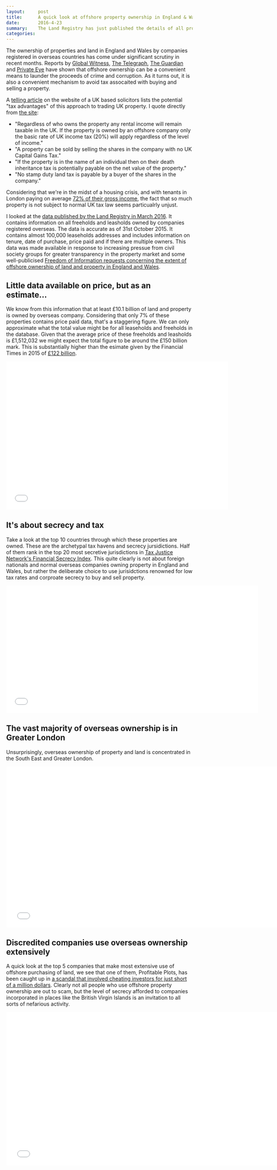 ```yaml
---
layout:     post
title:      A quick look at offshore property ownership in England & Wales
date:       2016-4-23
summary:	The Land Registry has just published the details of all properties and land owned by offshore companies in England and Wales.
categories: 
---
```


The ownership of properties and land in England and Wales by companies registered in overseas countries has come under significant scrutiny in recent months. Reports by [Global Witness](https://www.globalwitness.org/en/campaigns/corruption-and-money-laundering/mystery-baker-street/), [The Telegraph](http://www.telegraph.co.uk/news/picturegalleries/uknews/8340483/A-look-round-the-London-house-thought-to-be-owned-by-Libyas-Saif-al-Islam-Gaddafi.html), [The Guardian](http://www.theguardian.com/uk-news/2015/mar/04/uk-properties-held-by-offshore-firms-used-in-global-corruption-say-police) and [Private Eye](http://www.private-eye.co.uk/registry) have shown that offshore ownership can be a convenient means to launder the proceeds of crime and corruption. As it turns out, it is also a convenient mechanism to avoid tax assocaited with buying and selling a property.

A [telling article](http://www.saplaw.co.uk/uk-legal-services/commercial-lawyers-london/commercial-lawyers-articles/using-an-offshore-company-to-buy-and-sell-uk-residential-property) on the website of a UK based solicitors lists the potential "tax advantages" of this approach to trading UK property. I quote directly from [the site](http://www.saplaw.co.uk/uk-legal-services/commercial-lawyers-london/commercial-lawyers-articles/using-an-offshore-company-to-buy-and-sell-uk-residential-property):

* "Regardless of who owns the property any rental income will remain taxable in the UK. If the property is owned by an offshore company only the basic rate of UK income tax (20%) will apply regardless of the level of income."
* "A property can be sold by selling the shares in the company with no UK Capital Gains Tax."
* "If the property is in the name of an individual then on their death inheritance tax is potentially payable on the net value of the property."
* "No stamp duty land tax is payable by a buyer of the shares in the company."

Considering that we're in the midst of a housing crisis, and with tenants in London paying on average [72% of their gross income](http://www.theguardian.com/money/2015/jul/16/tenants-in-england-spend-half-their-pay-on-rent), the fact that so much property is not subject to normal UK tax law seems particualrly unjust. 

I looked at the [data published by the Land Registry in March 2016](https://www.gov.uk/guidance/land-registry-overseas-companies-data). It contains information on all freeholds and leasholds owned by companies registered overseas. The data is accurate as of 31st October 2015. It contains almost 100,000 leaseholds addresses and includes information on tenure, date of purchase, price paid and if there are multiple owners. This data was made available in response to increasing pressue from civil society groups for greater transparency in the property market and some well-publicised [Freedom of Information requests concerning the extent of offshore ownership of land and property in England and Wales](http://www.private-eye.co.uk/registry).

## Little data available on price, but as an estimate...

We know from this information that at least £10.1 billion of land and property is owned by overseas company. Considering that only 7% of these properties contains price paid data, that's a staggering figure. We can only approximate what the total value might be for all leaseholds and freeholds in the database. Given that the average price of these freeholds and leasholds is £1,512,032 we might expect the total figure to be around the £150 billion mark. This is substantially higher than the esimate given by the Financial Times in 2015 of [£122 billion](http://www.ft.com/cms/s/0/6cb11114-18aa-11e4-a51a-00144feabdc0.html#axzz46ls5rtpE).

<iframe src="//datawrapper.dwcdn.net/cxBIK/1/" frameborder="0" allowtransparency="true" allowfullscreen="allowfullscreen" webkitallowfullscreen="webkitallowfullscreen" mozallowfullscreen="mozallowfullscreen" oallowfullscreen="oallowfullscreen" msallowfullscreen="msallowfullscreen" width="600" height="400"></iframe>

## It's about secrecy and tax

Take a look at the top 10 countries through which these properties are owned. These are the archetypal tax havens and secrecy jursidictions. Half of them rank in the top 20 most secretive jurisdictions in [Tax Justice Network's Financial Secrecy Index](http://www.financialsecrecyindex.com/introduction/fsi-2015-results). This quite clearly is not about foreign nationals and normal overseas companies owning property in England and Wales, but rather the deliberate choice to use jurisidctions renowned for low tax rates and corproate secrecy to buy and sell property.

<iframe src="//datawrapper.dwcdn.net/JNsPc/1/" frameborder="0" allowtransparency="true" allowfullscreen="allowfullscreen" webkitallowfullscreen="webkitallowfullscreen" mozallowfullscreen="mozallowfullscreen" oallowfullscreen="oallowfullscreen" msallowfullscreen="msallowfullscreen" width="681" height="343"></iframe>

## The vast majority of overseas ownership is in Greater London

Unsurprisingly, overseas ownership of property and land is concentrated in the South East and Greater London.

<iframe src="//datawrapper.dwcdn.net/AFgqt/1/" frameborder="0" allowtransparency="true" allowfullscreen="allowfullscreen" webkitallowfullscreen="webkitallowfullscreen" mozallowfullscreen="mozallowfullscreen" oallowfullscreen="oallowfullscreen" msallowfullscreen="msallowfullscreen" width="747" height="433"></iframe>

## Discredited companies use overseas ownership extensively

A quick look at the top 5 companies that make most extensive use of offshore purchasing of land, we see that one of them, Profitable Plots, has been caught up in [a scandal that involved cheating investors for just short of a million dollars](http://www.telegraph.co.uk/finance/property/news/7436428/Green-Belt-housing-scheme-promoted-by-footballers-leaves-investors-in-the-red.html). Clearly not all people who use offshore property ownership are out to scam, but the level of secrecy afforded to companies incorporated in places like the British Virgin Islands is an invitation to all sorts of nefarious activity.

<iframe src="//datawrapper.dwcdn.net/r3b24/3/" frameborder="0" allowtransparency="true" allowfullscreen="allowfullscreen" webkitallowfullscreen="webkitallowfullscreen" mozallowfullscreen="mozallowfullscreen" oallowfullscreen="oallowfullscreen" msallowfullscreen="msallowfullscreen" width="747" height="413"></iframe>








